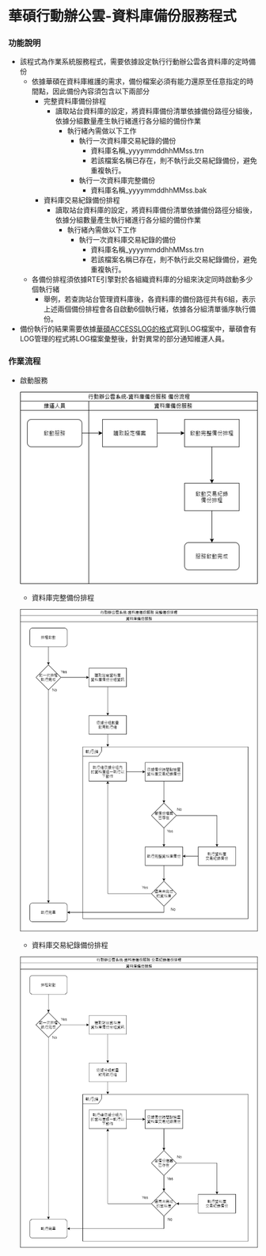 # 華碩行動辦公雲-資料庫備份服務程式

### <div id="require">功能說明</div>
* 該程式為作業系統服務程式，需要依據設定執行行動辦公雲各資料庫的定時備份
    * 依據華碩在資料庫維護的需求，備份檔案必須有能力還原至任意指定的時間點，因此備份內容須包含以下兩部分
        * 完整資料庫備份排程
            * 讀取站台資料庫的設定，將資料庫備份清單依據備份路徑分組後，依據分組數量產生執行緒進行各分組的備份作業
                * 執行緒內需做以下工作
                    * 執行一次資料庫交易紀錄的備份
                        * 資料庫名稱_yyyymmddhhMMss.trn
                        * 若該檔案名稱已存在，則不執行此交易紀錄備份，避免重複執行。
                    * 執行一次資料庫完整備份
                        * 資料庫名稱_yyyymmddhhMMss.bak
        * 資料庫交易紀錄備份排程
            * 讀取站台資料庫的設定，將資料庫備份清單依據備份路徑分組後，依據分組數量產生執行緒進行各分組的備份作業
                * 執行緒內需做以下工作
                    * 執行一次資料庫交易紀錄的備份
                        * 資料庫名稱_yyyymmddhhMMss.trn
                        * 若該檔案名稱已存在，則不執行此交易紀錄備份，避免重複執行。
    * 各備份排程須依據RTE引擎對於各組織資料庫的分組來決定同時啟動多少個執行緒
        * 舉例，若查詢站台管理資料庫後，各資料庫的備份路徑共有6組，表示上述兩個備份排程會各自啟動6個執行緒，依據各分組清單循序執行備份。
* 備份執行的結果需要依據[華碩ACCESSLOG的格式](../../../../asus/RTE/README?id=accesslog)寫到LOG檔案中，華碩會有LOG管理的程式將LOG檔案彙整後，針對異常的部分通知維運人員。
### <div id="flow">作業流程</div>
* 啟動服務

    ![資料庫備份服務-啟動服務]

    * 資料庫完整備份排程

    ![資料庫備份服務-完整備份排程]

    * 資料庫交易紀錄備份排程

    ![資料庫備份服務-交易紀錄檔備份排程]

[資料庫備份服務-啟動服務]:attachment/資料庫備份服務-啟動服務.png "資料庫備份服務-啟動服務"
[資料庫備份服務-完整備份排程]:attachment/資料庫備份服務-完整備份排程.png "資料庫備份服務-完整備份排程"
[資料庫備份服務-交易紀錄檔備份排程]:attachment/資料庫備份服務-交易紀錄檔備份排程.png "資料庫備份服務-交易紀錄檔備份排程"